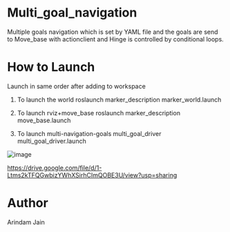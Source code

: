 # Multi_goal_navigation
Multiple goals navigation which is set by YAML file and the goals are send to Move_base with actionclient and Hinge is controlled by conditional loops.

# How to Launch
Launch in same order after adding to workspace

1) To launch the world
roslaunch marker_description marker_world.launch

2) To launch rviz+move_base
roslaunch marker_description move_base.launch

3) To launch multi-navigation-goals
multi_goal_driver multi_goal_driver.launch 

![image](https://user-images.githubusercontent.com/40122399/140578992-ab2e655a-6969-47e9-b8dc-7361f1939163.png)

https://drive.google.com/file/d/1-Ltms2kTFQGwbizYWhXSirhCImQOBE3U/view?usp=sharing

# Author
Arindam Jain 
